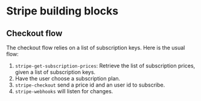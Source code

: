 # Stripe building blocks

## Checkout flow

The checkout flow relies on a list of subscription keys. Here is the usual flow:

1. `stripe-get-subscription-prices`: Retrieve the list of subscription prices, given a list of subscription keys.
2. Have the user choose a subscription plan.
2. `stripe-checkout` send a price id and an user id to subscribe.
3. `stripe-webhooks` will listen for changes.